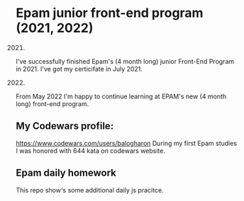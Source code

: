 # Epam junior front-end program (2021, 2022)

2021.
I've successfully finished Epam's (4 month long) junior Front-End Program in 2021.
I've got my certicifate in July 2021.

2022.
From May 2022 I'm happy to continue learning at EPAM's new (4 month long) front-end program. 

## My Codewars profile: 
https://www.codewars.com/users/balogharon
During my first Epam studies I was honored with 644 kata on codewars website.

## Epam daily homework
This repo show's some additional daily js pracitce.
